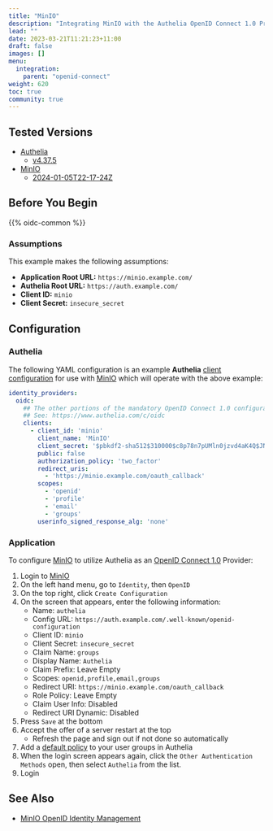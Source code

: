 ```yaml
---
title: "MinIO"
description: "Integrating MinIO with the Authelia OpenID Connect 1.0 Provider."
lead: ""
date: 2023-03-21T11:21:23+11:00
draft: false
images: []
menu:
  integration:
    parent: "openid-connect"
weight: 620
toc: true
community: true
---
```


## Tested Versions

* [Authelia]
  * [v4.37.5](https://github.com/authelia/authelia/releases/tag/v4.37.5)
* [MinIO]
  * [2024-01-05T22-17-24Z](https://github.com/minio/minio/releases/tag/RELEASE.2024-01-05T22-17-24Z)

## Before You Begin

{{% oidc-common %}}

### Assumptions

This example makes the following assumptions:

* __Application Root URL:__ `https://minio.example.com/`
* __Authelia Root URL:__ `https://auth.example.com/`
* __Client ID:__ `minio`
* __Client Secret:__ `insecure_secret`

## Configuration

### Authelia

The following YAML configuration is an example __Authelia__
[client configuration](../../../configuration/identity-providers/openid-connect/clients.md) for use with [MinIO]
which will operate with the above example:

```yaml
identity_providers:
  oidc:
    ## The other portions of the mandatory OpenID Connect 1.0 configuration go here.
    ## See: https://www.authelia.com/c/oidc
    clients:
      - client_id: 'minio'
        client_name: 'MinIO'
        client_secret: '$pbkdf2-sha512$310000$c8p78n7pUMln0jzvd4aK4Q$JNRBzwAo0ek5qKn50cFzzvE9RXV88h1wJn5KGiHrD0YKtZaR/nCb2CJPOsKaPK0hjf.9yHxzQGZziziccp6Yng'  # The digest of 'insecure_secret'.
        public: false
        authorization_policy: 'two_factor'
        redirect_uris:
          - 'https://minio.example.com/oauth_callback'
        scopes:
          - 'openid'
          - 'profile'
          - 'email'
          - 'groups'
        userinfo_signed_response_alg: 'none'
```

### Application

To configure [MinIO] to utilize Authelia as an [OpenID Connect 1.0] Provider:

1. Login to [MinIO]
2. On the left hand menu, go to `Identity`, then `OpenID`
3. On the top right, click `Create Configuration`
4. On the screen that appears, enter the following information:
    - Name: `authelia`
    - Config URL: `https://auth.example.com/.well-known/openid-configuration`
    - Client ID: `minio`
    - Client Secret: `insecure_secret`
    - Claim Name: `groups`
    - Display Name: `Authelia`
    - Claim Prefix: Leave Empty
    - Scopes: `openid,profile,email,groups`
    - Redirect URI: `https://minio.example.com/oauth_callback`
    - Role Policy: Leave Empty
    - Claim User Info: Disabled
    - Redirect URI Dynamic: Disabled
5. Press `Save` at the bottom
6. Accept the offer of a server restart at the top
    - Refresh the page and sign out if not done so automatically
7. Add a [default policy](https://min.io/docs/minio/linux/administration/identity-access-management/policy-based-access-control.html#built-in-policies) to your user groups in Authelia
8. When the login screen appears again, click the `Other Authentication Methods` open, then select `Authelia` from the list.
9. Login

## See Also

- [MinIO OpenID Identity Management](https://min.io/docs/minio/linux/reference/minio-server/minio-server.html#minio-server-envvar-external-identity-management-openid)

[MinIO]: https://minio.com/
[Authelia]: https://www.authelia.com
[OpenID Connect 1.0]: ../../openid-connect/introduction.md
